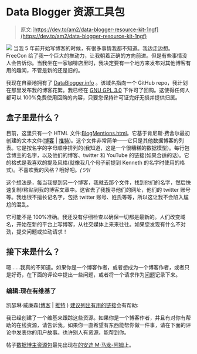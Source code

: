 # Data Blogger 资源工具包

> 原文:[https://dev.to/am2/data-blogger-resource-kit-1ngf](https://dev.to/am2/data-blogger-resource-kit-1ngf)

[![](../Images/7a5847f72578ca9143efa44d0376d026.png)](http://DataBlogger.info) 当我 5 年前开始写博客的时候，有很多事情我都不知道。我边走边想。FreeCon 给了我一个巨大的推动力，让我朝着正确的方向前进。但是有些事情没人会告诉你。当我坐在一家咖啡店里时，我决定要有一个地方来发布对其他博客有用的趣闻，不管是新的还是旧的。

我现在自豪地拥有了 [DataBlogger.info](http://DataBlogger.info) 。该域名指向一个 GitHub repo，我计划在那里发布我的博客花絮。我已经在 [GNU GPL 3.0](https://github.com/amtwo/Data-Blogger-Resource-Kit/blob/master/LICENSE) 下许可了回购。这使得任何人都可以 100%免费使用回购的内容，只要您保持许可证完好无损并提供归属。

## [](#whats-in-the-box)盒子里是什么？

目前，这里只有一个 HTML 文件:[BlogMentions.html](https://github.com/amtwo/Data-Blogger-Resource-Kit/blob/master/BlogMentions.html)。它基于肯尼斯·费舍尔最初创建的文本文件([博客](https://sqlstudies.com) | [推特](https://twitter.com/sqlstudent144))。这个文件非常简单——它只是其他数据博客的列表。它是按名字的字母顺序排列的(我知道，这是一个很糟糕的数据模型)。每行包含博主的名字，以及他们的博客、twitter 和 YouTube 的链接(如果合适的话)。它的格式是我喜欢的提及风格(就像我几个句子前提到 Kenneth 的名字时使用的格式)。不喜欢我的风格？哦好吧。_(ツ)_/

这个想法是，每当我提到另一个博客，我就去那个文件，找到他们的名字，然后快速复制/粘贴到我的博客文章中。这省去了我搜寻他们的网址，他们的 twitter 账号等。我也很不擅长记名字，包括 twitter 账号、姓氏等等，所以这让我不会陷入尴尬的混乱。

它可能不是 100%准确。我还没有仔细检查以确保一切都是最新的。人们改变域名，开始在新的平台上写博客，从社交媒体上来来往往。如果您发现有什么不对劲，提交问题或拉动请求！

## [](#whats-next)接下来是什么？

嗯……我真的不知道。如果你是一个博客作者，或者想成为一个博客作者，或者只是好奇，在下面的评论中提出一些问题，或者将一个请求作为[问题](https://github.com/amtwo/Data-Blogger-Resource-Kit/issues)记录下来。

### [](#edit-theres-a-wiki-now)编辑:现在有维基了

凯瑟琳·威廉森([博客](http://www.cathrinewilhelmsen.net/) | [推特](https://twitter.com/cathrinew) ) [建议列出有用的链接](https://twitter.com/cathrinew/status/1132997992330485760)会有帮助:

我已经创建了一个维基来跟踪这些资源。如果你是一个博客作者，并且有对你有帮助的在线资源，请告诉我。如果你一直希望有东西能帮你做一件事，请在下面的评论中发表你的用户故事。也许别人有资源，能帮到你。

帖子[数据博主资源包](https://am2.co/2019/05/data-blogger-resource-kit/)最先出现在[的安迪·M·马龙-阿姆](https://am2.co)上。